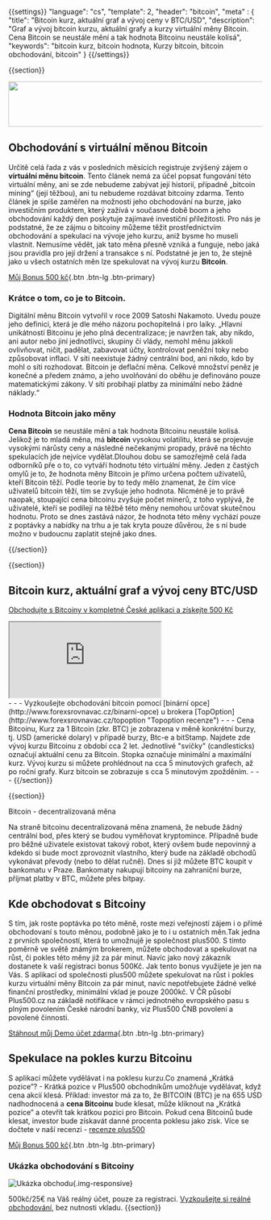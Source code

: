 {{settings}}
  "language": "cs",
  "template": 2,
  "header": "bitcoin",
  "meta" : {
    "title": "Bitcoin kurz, aktuální graf a vývoj ceny v BTC/USD",
    "description": "Graf a vývoj bitcoin kurzu, aktuální grafy a kurzy virtuální měny Bitcoin. Cena Bitcoin se neustále mění a tak hodnota Bitcoinu neustále kolísá",
    "keywords": "bitcoin kurz, bitcoin hodnota, Kurzy bitcoin, bitcoin obchodování, bitcoin"
  }
{{/settings}}


{{section}}

<a href="http://serv.markets.com/promoRedirect?key=ej0xMzgxODY1MCZsPTEzODEzNTcxJnA9MTAxNjA%3D"  target="_blank">
 <img src="http://serv.markets.com/promoLoadDisplay?key=ej0xMzgxODY1MCZsPTEzODEzNTcxJnA9MTAxNjA%3D" width="728" height="90" class="img-responsive" />
</a>

## Obchodování s virtuální měnou Bitcoin

Určitě celá řada z vás v posledních měsících registruje zvýšený zájem o **virtuální měnu bitcoin**. Tento článek nemá za účel popsat fungování této virtuální měny, ani se zde nebudeme zabývat její historií, případně „bitcoin mining“ (její těžbou), ani tu nebudeme rozdávat bitcoiny zdarma. Tento článek je spíše zaměřen na možnosti jeho obchodování na burze, jako investičním produktem, který zažívá v současné době boom a jeho obchodování každý den poskytuje zajímavé investiční příležitosti. Pro nás je podstatné, že ze zájmu o bitcoiny můžeme těžit prostřednictvím obchodování a spekulací na vývoje jeho kurzu, aniž bysme ho museli vlastnit. Nemusíme vědět, jak tato měna přesně vzniká a funguje, nebo jaká jsou pravidla pro její držení a transakce s ní. Podstatné je jen to, že stejně jako u všech ostatních měn lze spekulovat na vývoj kurzu **Bitcoin**.

[Můj Bonus 500 kč](http://www.plus500.com/cs/StartTrading.aspx?id=66349&pl=2){.btn .btn-lg .btn-primary}

### Krátce o tom, co je to Bitcoin.

Digitální měnu Bitcoin vytvořil v roce 2009 Satoshi Nakamoto. Uvedu pouze jeho definici, která je dle mého názoru pochopitelná i pro laiky. „Hlavní unikátností Bitcoinu je jeho plná decentralizace; je navržen tak, aby nikdo, ani autor nebo jiní jednotlivci, skupiny či vlády, nemohl měnu jakkoli ovlivňovat, ničit, padělat, zabavovat účty, kontrolovat peněžní toky nebo způsobovat inflaci. V síti neexistuje žádný centrální bod, ani nikdo, kdo by mohl o síti rozhodovat. Bitcoin je deflační měna. Celkové množství peněz je konečné a předem známo, a jeho uvolňování do oběhu je definováno pouze matematickými zákony. V síti probíhají platby za minimální nebo žádné náklady.“

### Hodnota Bitcoin jako měny

**Cena Bitcoin** se neustále mění a tak hodnota Bitcoinu neustále kolísá. Jelikož je to mladá měna, má **bitcoin** vysokou volatilitu, která se projevuje vysokými nárůsty ceny a následné nečekanými propady, právě na těchto spekulacích jde nejvíce vydělat.Dlouhou dobu se samozřejmě celá řada odborníků pře o to, co vytváří hodnotu této virtuální měny. Jeden z častých omylů je to, že hodnota měny Bitcoin je přímo určena počtem uživatelů, kteří Bitcoin těží. Podle teorie by to tedy mělo znamenat, že čím více uživatelů bitcoin těží, tím se zvyšuje jeho hodnota. Nicméně je to právě naopak, stoupající cena bitcoinu zvyšuje počet minerů, z toho vyplývá, že uživatelé, kteří se podílejí na těžbě této měny nemohou určovat skutečnou hodnotu. Proto se dnes zastává názor, že hodnota této měny vychází pouze z poptávky a nabídky na trhu a je tak kryta pouze důvěrou, že s ní bude možno v budoucnu zaplatit stejně jako dnes.


{{/section}}

{{section}}

## Bitcoin kurz, aktuální graf a vývoj ceny BTC/USD

[Obchodujte s Bitcoiny v kompletné České aplikaci a získejte 500 Kč](http://www.plus500.com/cs/StartTrading.aspx?id=66349&pl=2)

<div class="container kurz">
<a href="http://www.plus500.com/cs/StartTrading.aspx?id=66349&tags=Bitcoin&pl=2"></a>
<a href="http://www.plus500.com/cs/StartTrading.aspx?id=66349&tags=Bitcoin&pl=2"></a>
<iframe src="http://marketools.plus500.com/Widgets/InstrumentChartContainer?hl=cs&cty=CZ&id=66349&tags=widg+chart+bitcoin&pl=2&instSymb=BTCUSD"></iframe>
</div>
- - -
Vyzkoušejte obchodování bitcoin pomocí [binární opce](http://www.forexsrovnavac.cz/binarni-opce) u brokera [TopOption](http://www.forexsrovnavac.cz/topoption "Topoption recenze")
- - -
Cena Bitcoinu, Kurz za 1 Bitcoin (zkr. BTC) je zobrazena v měně konkrétní burzy, tj. USD (americké dolary) v případě burzy, Btc-e a bitStamp. Najdete zde vývoj kurzu Bitcoinu z období cca 2 let. Jednotlivé "svíčky" (candlesticks) označují aktuální cenu za Bitcoin. Stopka označuje minimální a maximální kurz. Vývoj kurzu si můžete prohlédnout na cca 5 minutových grafech, až po roční grafy. Kurz bitcoin se zobrazuje s cca 5 minutovým zpožděním.
- - -
{{/section}}

{{section}}

Bitcoin - decentralizovaná měna

Na straně bitcoinu decentralizovaná měna znamená, že nebude žádný centrální bod, přes který se budou vyměňovat kryptomince. Případně bude pro běžné uživatele existovat takový robot, který ovšem bude nepovinný a kdekdo si bude moct zprovoznit vlastního, který bude na základě obchodů vykonávat převody (nebo to dělat ručně).  Dnes si již můžete BTC koupit v bankomatu v Praze. Bankomaty nakupují bitcoiny na zahraniční burze, příjmat platby v BTC, můžete přes bitpay. 

## Kde obchodovat s Bitcoiny

 S tím, jak roste poptávka po této měně, roste mezi veřejností zájem i o přímé obchodovaní s touto měnou, podobně jako je to i u ostatních měn.Tak jedna z prvních společností, která to umožnujě je společnost plus500. S tímto poměrně ve světě známým brokerem, můžete obchodovat a spekulovat na růst, či pokles této měny již za pár minut. Navíc jako nový zákazník dostanete k vaší registraci bonus 500Kč. Jak tento bonus využijete je jen na Vás. S aplikací od společnosti plus500 můžete spekulovat na růst i pokles kurzu virtuální měny Bitcoin za pár minut, navíc nepotřebujete žádné velké finanční prostředky, minimální vklad je pouze 2000kč. V ČR působí Plus500.cz na základě notifikace v rámci jednotného evropského pasu s plným povolením České národní banky, viz Plus500 ČNB povolení a povolené činnosti.

[Stáhnout můj Demo účet zdarma](http://www.plus500.com/cs/StartTrading.aspx?id=66349&pl=2){.btn .btn-lg .btn-primary}
## Spekulace na pokles kurzu Bitcoinu

S aplikací můžete vydělávat i na poklesu kurzu.Co znamená „Krátká pozice”? - Krátká pozice v Plus500 obchodníkům umožňuje vydělávat, když cena akcií klesá. Příklad: investor má za to, že BITCOIN (BTC) je na 655 USD nadhodnocená a **cena Bitcoinu** bude klesat, může kliknout na „Krátká pozice” a otevřít tak krátkou pozici pro Bitcoin. Pokud cena Bitcoinů bude klesat, investor bude získavát danné procenta poklesu jako zisk.
Více se dočtete v naší recenzi - [recenze plus500](http://forexsrovnavac.cz/plus500)

[Můj Bonus 500 kč](http://www.plus500.com/cs/StartTrading.aspx?id=66349&pl=2){.btn .btn-lg .btn-primary}


### Ukázka obchodování s Bitcoiny

![Ukázka obchodu](http://s18.postimg.org/issiggisp/btc.png){.img-responsive}

500kč/25€ na Váš reálný účet, pouze za registraci. [Vyzkoušejte si reálné obchodování](http://www.plus500.com/cs/StartTrading.aspx?id=66349&pl=2), bez nutnosti vkladu.
{{section}}

